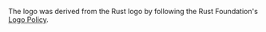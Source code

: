 The logo was derived from the Rust logo by following the Rust Foundation's [Logo Policy](https://foundation.rust-lang.org/policies/logo-policy-and-media-guide/).
